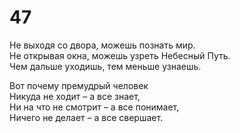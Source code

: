# 47

He выходя со двора, можешь познать мир.</br>
Не открывая окна, можешь узреть Небесный Путь.</br>
Чем дальше уходишь, тем меньше узнаешь.</br>

Вот почему премудрый человек</br>
Никуда не ходит – а все знает,</br>
Ни на что не смотрит – а все понимает,</br>
Ничего не делает – а все свершает.</br>